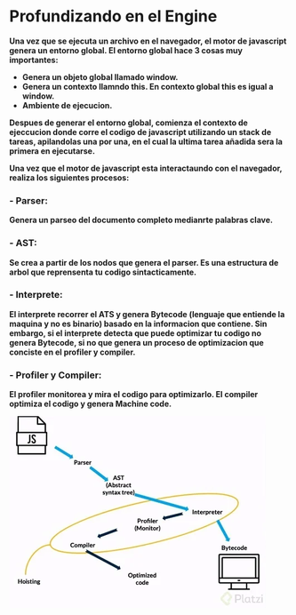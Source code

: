 # Profundizando en el Engine

**Una vez que se ejecuta un archivo en el navegador, el motor de javascript genera un entorno global. El entorno global hace 3 cosas muy importantes:**

- **Genera un objeto global llamado window.**
- **Genera un contexto llamndo this. En contexto global this es igual a window.**
- **Ambiente de ejecucion.**

**Despues de generar el entorno global, comienza el contexto de ejeccucion donde corre el codigo de javascript utilizando un stack de tareas, apilandolas una por una, en el cual la ultima tarea añadida sera la primera en ejecutarse.**

**Una vez que el motor de javascript esta interactaundo con el navegador, realiza los siguientes procesos:**

### - Parser:
**Genera un parseo del documento completo medianrte palabras clave.**

### - AST:
**Se crea a partir de los nodos que genera el parser. Es una estructura de arbol que reprensenta tu codigo sintacticamente.**

### - Interprete:
**El interprete recorrer el ATS y genera Bytecode (lenguaje que entiende la maquina y no es binario) basado en la informacion que contiene. Sin embargo, si el interprete detecta que puede optimizar tu codigo no genera Bytecode, si no que genera un proceso de optimizacion que conciste en el profiler y compiler.**

### - Profiler y Compiler:
**El profiler monitorea y mira el codigo para optimizarlo. El compiler optimiza el codigo y genera Machine code.**

![](../03-profundizando-engine/images/Engine.jpg)